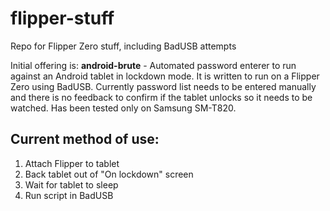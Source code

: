 # flipper-stuff
Repo for Flipper Zero stuff, including BadUSB attempts

Initial offering is:
**android-brute** - Automated password enterer to run against an Android tablet in lockdown mode. It is written to run on a Flipper Zero using BadUSB. Currently password list needs to be entered manually and there is no feedback to confirm if the tablet unlocks so it needs to be watched. Has been tested only on Samsung SM-T820.

## Current method of use:
1. Attach Flipper to tablet
2. Back tablet out of "On lockdown" screen
3. Wait for tablet to sleep
4. Run script in BadUSB
